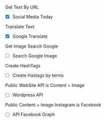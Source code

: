 Get Text By URL
- [x] Social Media Today

Translate Text
- [x] Google Translate

Get Image Search Google
- [ ] Search Google Image

Create HashTags
- [ ] Create Hastags by terms

Public WebSite API is Content + Image
- [ ] Wordpress API

Public Content + Image Instagram is Facebook
- [ ] API Facebook Graph
